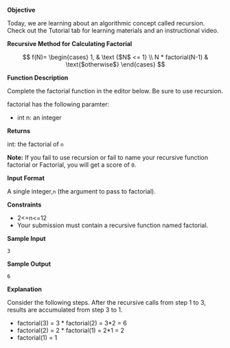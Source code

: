 ﻿**Objective**

Today, we are learning about an algorithmic concept called recursion. Check out the Tutorial tab for learning materials and an instructional video.

**Recursive Method for Calculating Factorial**

$$ f(N)= \begin{cases} 1, & \text {$N$ <= 1} \\ N * factorial(N-1)  & \text{$otherwise$} \end{cases} $$

**Function Description**

Complete the factorial function in the editor below. Be sure to use recursion.

factorial has the following paramter:

+ int n: an integer

**Returns**

int: the factorial of `n`

**Note:** If you fail to use recursion or fail to name your recursive function factorial or Factorial, you will get a score of `0`.

**Input Format**

A single integer,`n` (the argument to pass to factorial).

**Constraints**

+ 2<=n<=12
+ Your submission must contain a recursive function named factorial.

**Sample Input**

`3`

**Sample Output**

`6`

**Explanation**

Consider the following steps. After the recursive calls from step 1 to 3, results are accumulated from step 3 to 1.

+ factorial(3) = 3 * factorial(2) = 3*2 = 6
+ factorial(2) = 2 * factorial(1) = 2*1 = 2
+ factorial(1) = 1 


